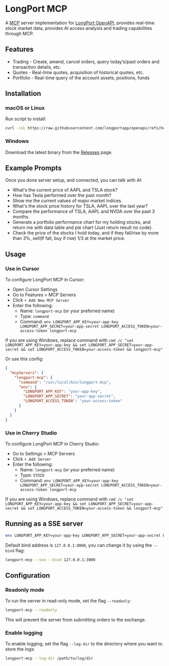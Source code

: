 # LongPort MCP

A [MCP](https://modelcontextprotocol.io/introduction) server implementation for [LongPort OpenAPI](https://open.longportapp.com), provides real-time stock market data, provides AI access analysis and trading capabilities through MCP.

## Features

- Trading - Create, amend, cancel orders, query today’s/past orders and transaction details, etc.
- Quotes - Real-time quotes, acquisition of historical quotes, etc.
- Portfolio - Real-time query of the account assets, positions, funds

## Installation

### macOS or Linux

Run script to install:

```bash
curl -sSL https://raw.githubusercontent.com/longportapp/openapi/refs/heads/main/mcp/install | bash
```

### Windows

Download the latest binary from the [Releases](https://github.com/longportapp/openapi/releases/tag/longport-mcp-0.1.0) page.

## Example Prompts

Once you done server setup, and connected, you can talk with AI:

- What's the current price of AAPL and TSLA stock?
- How has Tesla performed over the past month?
- Show me the current values of major market indices.
- What's the stock price history for TSLA, AAPL over the last year?
- Compare the performance of TSLA, AAPL and NVDA over the past 3 months.
- Generate a portfolio performance chart for my holding stocks, and return me with data table and pie chart (Just return result no code).
- Check the price of the stocks I hold today, and if they fall/rise by more than 3%, sell(If fall, buy if rise) 1/3 at the market price.

## Usage

### Use in Cursor

To configure LongPort MCP in Cursor:

- Open Cursor Settings
- Go to Features > MCP Servers
- Click `+ Add New MCP Server`
- Enter the following:
  - Name: `longport-mcp` (or your preferred name)
  - Type: `command`
  - Command: `env LONGPORT_APP_KEY=your-app-key LONGPORT_APP_SECRET=your-app-secret LONGPORT_ACCESS_TOKEN=your-access-token longport-mcp`

If you are using Windows, replace command with `cmd /c "set LONGPORT_APP_KEY=your-app-key && set LONGPORT_APP_SECRET=your-app-secret && set LONGPORT_ACCESS_TOKEN=your-access-token && longport-mcp"`

Or use this config:

```json
{
  "mcpServers": {
    "longport-mcp": {
      "command": "/usr/local/bin/longport-mcp",
      "env": {
        "LONGPORT_APP_KEY": "your-app-key",
        "LONGPORT_APP_SECRET": "your-app-secret",
        "LONGPORT_ACCESS_TOKEN": "your-access-token"
      }
    }
  }
}
```

### Use in Cherry Studio

To configure LongPort MCP in Cherry Studio:

- Go to Settings > MCP Servers
- Click `+ Add Server`
- Enter the following:
  - Name: `longport-mcp` (or your preferred name)
  - Type: `STDIO`
  - Command: `env LONGPORT_APP_KEY=your-app-key LONGPORT_APP_SECRET=your-app-secret LONGPORT_ACCESS_TOKEN=your-access-token longport-mcp`

If you are using Windows, replace command with `cmd /c "set LONGPORT_APP_KEY=your-app-key && set LONGPORT_APP_SECRET=your-app-secret && set LONGPORT_ACCESS_TOKEN=your-access-token && longport-mcp"`

## Running as a SSE server

```bash
env LONGPORT_APP_KEY=your-app-key LONGPORT_APP_SECRET=your-app-secret LONGPORT_ACCESS_TOKEN=your-access-token longport-mcp --sse
```

Default bind address is `127.0.0.1:8000`, you can change it by using the `--bind` flag:

```bash
longport-mcp --sse --bind 127.0.0.1:3000
```

## Configuration

### Readonly mode

To run the server in read-only mode, set the flag `--readonly`:

```bash
longport-mcp --readonly
```

This will prevent the server from submitting orders to the exchange.

### Enable logging

To enable logging, set the flag `--log-dir` to the directory where you want to store the logs:

```bash
longport-mcp --log-dir /path/to/log/dir
```
